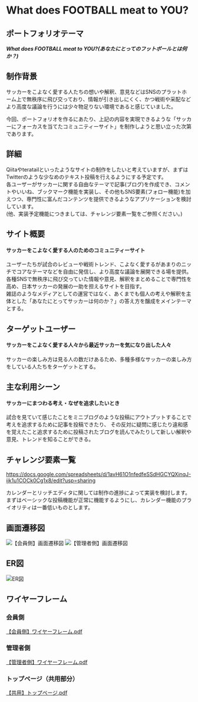 # What does FOOTBALL meat to YOU?
## ポートフォリオテーマ
***What does FOOTBALL meat to YOU?(あなたにとってのフットボールとは何か？)***
## 制作背景
サッカーをこよなく愛する人たちの想いや解釈、意見などはSNSのプラットホーム上で無秩序に飛び交っており、情報が引き出しにくく、かつ戦術や采配などより高度な議論を行うには少々物足りない環境であると感じていました。 
  
今回、ポートフォリオを作るにあたり、上記の内容を実現できるような「サッカーにフォーカスを当てたコミュニティーサイト」を制作しようと思い立った次第であります。
## 詳細
Qiitaやteratailといったようなサイトの制作をしたいと考えていますが、まずはTwitterのような少なめのテキスト投稿を行えるようにする予定です。  
各ユーザーがサッカーに関する自由なテーマで記事(ブログ)を作成でき、コメントやいいね、ブックマーク機能を実装し、その他もSNS要素(フォロー機能)を加えつつ、専門性に富んだコンテンツを提供できるようなアプリケーションを検討しています。  
(他、実装予定機能につきましては、チャレンジ要素一覧をご参照ください。)
## サイト概要
#### サッカーをこよなく愛する人のためのコミュニティーサイト
ユーザーたちが試合のレビューや戦術トレンド、こよなく愛するがあまりのニッチでコアなテーマなどを自由に発信し、より高度な議論を展開できる場を提供。  
各種SNSで無秩序に飛び交っていた情報や意見、解釈をまとめることで専門性を高め、日本サッカーの発展の一助を担えるサイトを目指す。  
雑誌のようなメディアとしての運営ではなく、あくまでも個人の考えや解釈を主体とした「あなたにとってサッカーは何のか？」の答え方を醸成をメインテーマとする。
## ターゲットユーザー
#### サッカーをこよなく愛する人々から最近サッカーを気になり出した人々
サッカーの楽しみ方は見る人の数だけあるため、多種多様なサッカーの楽しみ方をしている人たちをターゲットとする。
## 主な利用シーン
#### サッカーにまつわる考え・なぜを追求したいとき
試合を見ていて感じたことをミニブログのような投稿にアウトプットすることで考えを追求するために記事を投稿できたり、
その反対に疑問に感じたり違和感を覚えたこと追求するために投稿されたブログを読んでみたりして新しい解釈や意見、トレンドを知ることができる。
## チャレンジ要素一覧
https://docs.google.com/spreadsheets/d/1avH61O1nfedfeSSdHGCYQXinqJ-ijk1u1COCk0Cg1x8/edit?usp=sharing  
  
カレンダーとリッチエディタに関しては制作の進捗によって実装を検討します。  
まずはベーシックな投稿機能が正常に機能するようにし、カレンダー機能のプライオリティは一番低いものとします。
## 画面遷移図
![【会員側】画面遷移図](https://user-images.githubusercontent.com/78304714/116954718-b0d4b280-accb-11eb-8ad9-7297754e0667.png)
![【管理者側】画面遷移図](https://user-images.githubusercontent.com/78304714/116954824-f6917b00-accb-11eb-88d6-10f7b7880cfc.png)
## ER図
![ER図](https://user-images.githubusercontent.com/78304714/117120099-e19d1080-adcd-11eb-88a9-a3dbb36f1c22.png)
## ワイヤーフレーム
### 会員側
[【会員側】ワイヤーフレーム.pdf](https://github.com/24wkt/PF-what_does_FOOTBALL_meat_to_YOU_app/files/6432819/default.pdf)
### 管理者側
[【管理者側】ワイヤーフレーム.pdf](https://github.com/24wkt/PF-what_does_FOOTBALL_meat_to_YOU_app/files/6432826/default.pdf)
### トップページ（共用部分）
[【共用】トップページ.pdf](https://github.com/24wkt/PF-what_does_FOOTBALL_meat_to_YOU_app/files/6432830/default.pdf)
